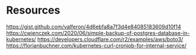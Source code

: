 # Resources

https://gist.github.com/valferon/4d6ebfa8a7f3d4e84085183609d10f14
https://cwienczek.com/2020/06/simple-backup-of-postgres-database-in-kubernetes/
https://developers.cloudflare.com/r2/examples/aws/boto3/
https://florianbuchner.com/kubernetes-curl-cronjob-for-internal-service/